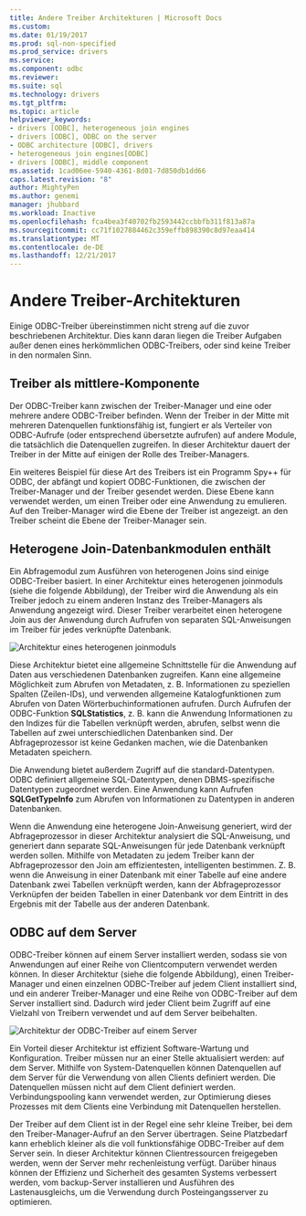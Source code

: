 ```yaml
---
title: Andere Treiber Architekturen | Microsoft Docs
ms.custom: 
ms.date: 01/19/2017
ms.prod: sql-non-specified
ms.prod_service: drivers
ms.service: 
ms.component: odbc
ms.reviewer: 
ms.suite: sql
ms.technology: drivers
ms.tgt_pltfrm: 
ms.topic: article
helpviewer_keywords:
- drivers [ODBC], heterogeneous join engines
- drivers [ODBC], ODBC on the server
- ODBC architecture [ODBC], drivers
- heterogeneous join engines[ODBC]
- drivers [ODBC], middle component
ms.assetid: 1cad06ee-5940-4361-8d01-7d850db1dd66
caps.latest.revision: "8"
author: MightyPen
ms.author: genemi
manager: jhubbard
ms.workload: Inactive
ms.openlocfilehash: fca4bea3f40702fb2593442ccbbfb311f813a87a
ms.sourcegitcommit: cc71f1027884462c359effb898390c8d97eaa414
ms.translationtype: MT
ms.contentlocale: de-DE
ms.lasthandoff: 12/21/2017
---
```

# <a name="other-driver-architectures"></a>Andere Treiber-Architekturen
Einige ODBC-Treiber übereinstimmen nicht streng auf die zuvor beschriebenen Architektur. Dies kann daran liegen die Treiber Aufgaben außer denen eines herkömmlichen ODBC-Treibers, oder sind keine Treiber in den normalen Sinn.  
  
## <a name="driver-as-a-middle-component"></a>Treiber als mittlere-Komponente  
 Der ODBC-Treiber kann zwischen der Treiber-Manager und eine oder mehrere andere ODBC-Treiber befinden. Wenn der Treiber in der Mitte mit mehreren Datenquellen funktionsfähig ist, fungiert er als Verteiler von ODBC-Aufrufe (oder entsprechend übersetzte aufrufen) auf andere Module, die tatsächlich die Datenquellen zugreifen. In dieser Architektur dauert der Treiber in der Mitte auf einigen der Rolle des Treiber-Managers.  
  
 Ein weiteres Beispiel für diese Art des Treibers ist ein Programm Spy++ für ODBC, der abfängt und kopiert ODBC-Funktionen, die zwischen der Treiber-Manager und der Treiber gesendet werden. Diese Ebene kann verwendet werden, um einen Treiber oder eine Anwendung zu emulieren. Auf den Treiber-Manager wird die Ebene der Treiber ist angezeigt. an den Treiber scheint die Ebene der Treiber-Manager sein.  
  
## <a name="heterogeneous-join-engines"></a>Heterogene Join-Datenbankmodulen enthält  
 Ein Abfragemodul zum Ausführen von heterogenen Joins sind einige ODBC-Treiber basiert. In einer Architektur eines heterogenen joinmoduls (siehe die folgende Abbildung), der Treiber wird die Anwendung als ein Treiber jedoch zu einem anderen Instanz des Treiber-Managers als Anwendung angezeigt wird. Dieser Treiber verarbeitet einen heterogene Join aus der Anwendung durch Aufrufen von separaten SQL-Anweisungen im Treiber für jedes verknüpfte Datenbank.  
  
 ![Architektur eines heterogenen joinmoduls](../../odbc/reference/media/fig3-4.gif "fig3 4")  
  
 Diese Architektur bietet eine allgemeine Schnittstelle für die Anwendung auf Daten aus verschiedenen Datenbanken zugreifen. Kann eine allgemeine Möglichkeit zum Abrufen von Metadaten, z. B. Informationen zu speziellen Spalten (Zeilen-IDs), und verwenden allgemeine Katalogfunktionen zum Abrufen von Daten Wörterbuchinformationen aufrufen. Durch Aufrufen der ODBC-Funktion **SQLStatistics**, z. B. kann die Anwendung Informationen zu den Indizes für die Tabellen verknüpft werden, abrufen, selbst wenn die Tabellen auf zwei unterschiedlichen Datenbanken sind. Der Abfrageprozessor ist keine Gedanken machen, wie die Datenbanken Metadaten speichern.  
  
 Die Anwendung bietet außerdem Zugriff auf die standard-Datentypen. ODBC definiert allgemeine SQL-Datentypen, denen DBMS-spezifische Datentypen zugeordnet werden. Eine Anwendung kann Aufrufen **SQLGetTypeInfo** zum Abrufen von Informationen zu Datentypen in anderen Datenbanken.  
  
 Wenn die Anwendung eine heterogene Join-Anweisung generiert, wird der Abfrageprozessor in dieser Architektur analysiert die SQL-Anweisung, und generiert dann separate SQL-Anweisungen für jede Datenbank verknüpft werden sollen. Mithilfe von Metadaten zu jedem Treiber kann der Abfrageprozessor den Join am effizientesten, intelligenten bestimmen. Z. B. wenn die Anweisung in einer Datenbank mit einer Tabelle auf eine andere Datenbank zwei Tabellen verknüpft werden, kann der Abfrageprozessor Verknüpfen der beiden Tabellen in einer Datenbank vor dem Eintritt in des Ergebnis mit der Tabelle aus der anderen Datenbank.  
  
## <a name="odbc-on-the-server"></a>ODBC auf dem Server  
 ODBC-Treiber können auf einem Server installiert werden, sodass sie von Anwendungen auf einer Reihe von Clientcomputern verwendet werden können. In dieser Architektur (siehe die folgende Abbildung), einen Treiber-Manager und einen einzelnen ODBC-Treiber auf jedem Client installiert sind, und ein anderer Treiber-Manager und eine Reihe von ODBC-Treiber auf dem Server installiert sind. Dadurch wird jeder Client beim Zugriff auf eine Vielzahl von Treibern verwendet und auf dem Server beibehalten.  
  
 ![Architektur der ODBC-Treiber auf einem Server](../../odbc/reference/media/fig3-5.gif "FIG3 5")  
  
 Ein Vorteil dieser Architektur ist effizient Software-Wartung und Konfiguration. Treiber müssen nur an einer Stelle aktualisiert werden: auf dem Server. Mithilfe von System-Datenquellen können Datenquellen auf dem Server für die Verwendung von allen Clients definiert werden. Die Datenquellen müssen nicht auf dem Client definiert werden. Verbindungspooling kann verwendet werden, zur Optimierung dieses Prozesses mit dem Clients eine Verbindung mit Datenquellen herstellen.  
  
 Der Treiber auf dem Client ist in der Regel eine sehr kleine Treiber, bei dem den Treiber-Manager-Aufruf an den Server übertragen. Seine Platzbedarf kann erheblich kleiner als die voll funktionsfähige ODBC-Treiber auf dem Server sein. In dieser Architektur können Clientressourcen freigegeben werden, wenn der Server mehr rechenleistung verfügt. Darüber hinaus können der Effizienz und Sicherheit des gesamten Systems verbessert werden, vom backup-Server installieren und Ausführen des Lastenausgleichs, um die Verwendung durch Posteingangsserver zu optimieren.
